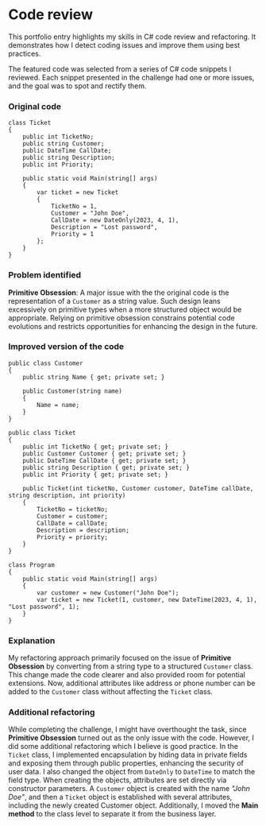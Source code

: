 # Code review 

This portfolio entry highlights my skills in C# code review and refactoring. It demonstrates how I detect coding issues and improve them using best practices.

The featured code was selected from a series of C# code snippets I reviewed. Each snippet presented in the challenge had one or more issues, and the goal was to spot and rectify them.

### Original code
```
class Ticket
{
    public int TicketNo;
    public string Customer;
    public DateTime CallDate;
    public string Description;
    public int Priority;
    
    public static void Main(string[] args)
    {
        var ticket = new Ticket
        {
            TicketNo = 1,
            Customer = "John Doe",
            CallDate = new DateOnly(2023, 4, 1),
            Description = "Lost password",
            Priority = 1
        };
    }
}
```

### Problem identified
**Primitive Obsession**: A major issue with the the original code is the representation of a `Customer` as a string value. Such design leans excessively on primitive types when a more structured object would be appropriate. Relying on primitive obsession constrains potential code evolutions and restricts opportunities for enhancing the design in the future.

### Improved version of the code
```
public class Customer
{
    public string Name { get; private set; }

    public Customer(string name)
    {
        Name = name;
    }
}

public class Ticket
{
    public int TicketNo { get; private set; }
    public Customer Customer { get; private set; } 
    public DateTime CallDate { get; private set; }
    public string Description { get; private set; }
    public int Priority { get; private set; }

    public Ticket(int ticketNo, Customer customer, DateTime callDate, string description, int priority)
    {
        TicketNo = ticketNo;
        Customer = customer;
        CallDate = callDate;
        Description = description;
        Priority = priority;
    }
}

class Program
{
    public static void Main(string[] args)
    {
        var customer = new Customer("John Doe");
        var ticket = new Ticket(1, customer, new DateTime(2023, 4, 1), "Lost password", 1);
    }
}
```
### Explanation
My refactoring approach primarily focused on the issue of **Primitive Obsession** by converting from a string type to a structured `Customer` class. This change made the code clearer and also provided room for potential extensions. Now, additional attributes like address or phone number can be added to the `Customer` class without affecting the `Ticket` class. 

### Additional refactoring 
While completing the challenge, I might have overthought the task, since **Primitive Obsession** turned out as the only issue with the code. However, I did some additional refactoring which I believe is good practice. In the `Ticket` class, I implemented encapsulation by hiding data in private fields and exposing them through public properties, enhancing the security of user data. I also changed the object from `DateOnly` to `DateTime` to match the field type. When creating the objects, attributes are set directly via constructor parameters. A `Customer` object is created with the name _"John Doe"_, and then a `Ticket` object is established with several attributes, including the newly created Customer object. Additionally, I moved the **Main method** to the class level to separate it from the business layer.





